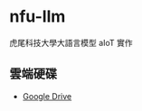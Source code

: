 # nfu-llm
虎尾科技大學大語言模型 aIoT 實作

## 雲端硬碟
- [Google Drive](https://drive.google.com/drive/folders/1NJwVekteL87KoVeSdkNoPcGrL9fBwUtQ?usp=sharing)
